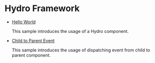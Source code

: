 # Hydro Framework

* [Hello World](hello-world)

  This sample introduces the usage of a Hydro component.

* [Child to Parent Event](event-child-parent)
 
  This sample introduces the usage of dispatching event from child to parent component.